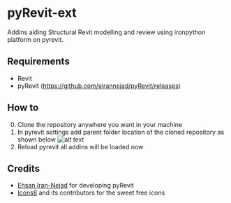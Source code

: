 # pyRevit-ext
Addins aiding  Structural Revit modelling and review using ironpython platform on pyrevit.

## Requirements
* Revit
* pyRevit (https://github.com/eirannejad/pyRevit/releases)

## How to
0. Clone the repository anywhere you want in your machine
1. In pyrevit settings add parent folder location of the cloned repository as shown below
![alt text](https://github.com/sampy23/pyStruct.extension/blob/master/add-folder.jpg)
2. Reload pyrevit all addins will be loaded now

## Credits
* [Ehsan Iran-Nejad](https://github.com/eirannejad) for developing pyRevit
* [Icons8](https://icons8.com/) and its contributors for the sweet free icons
